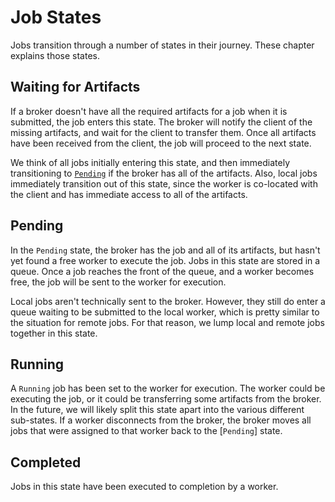 # Job States

Jobs transition through a number of states in their journey. These chapter explains those states.

## Waiting for Artifacts

If a broker doesn't have all the required artifacts for a job when it is
submitted, the job enters this state. The broker will notify the client of the
missing artifacts, and wait for the client to transfer them. Once all artifacts
have been received from the client, the job will proceed to the next state.

We think of all jobs initially entering this state, and then immediately
transitioning to [`Pending`](#pending) if the broker has all of the artifacts.
Also, local jobs immediately transition out of this state, since the worker is
co-located with the client and has immediate access to all of the artifacts.

## Pending

In the `Pending` state, the broker has the job and all of its artifacts, but
hasn't yet found a free worker to execute the job. Jobs in this state are
stored in a queue. Once a job reaches the front of the queue, and a worker
becomes free, the job will be sent to the worker for execution.

Local jobs aren't technically sent to the broker. However, they still do enter
a queue waiting to be submitted to the local worker, which is pretty similar to
the situation for remote jobs. For that reason, we lump local and remote jobs
together in this state.

## Running

A `Running` job has been set to the worker for execution. The worker could be
executing the job, or it could be transferring some artifacts from the broker.
In the future, we will likely split this state apart into the various different
sub-states. If a worker disconnects from the broker, the broker moves all jobs
that were assigned to that worker back to the [`Pending`] state.

## Completed

Jobs in this state have been executed to completion by a worker.
